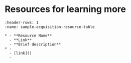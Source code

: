 # Resources for learning more

```{list-table}
:header-rows: 1
:name: sample-acquisition-resource-table

* - **Resource Name**
  - **Link**
  - **Brief description**
* -  
  - [link]()
  - 

```

<!-- 
Commented out text not shown on the page

 -->